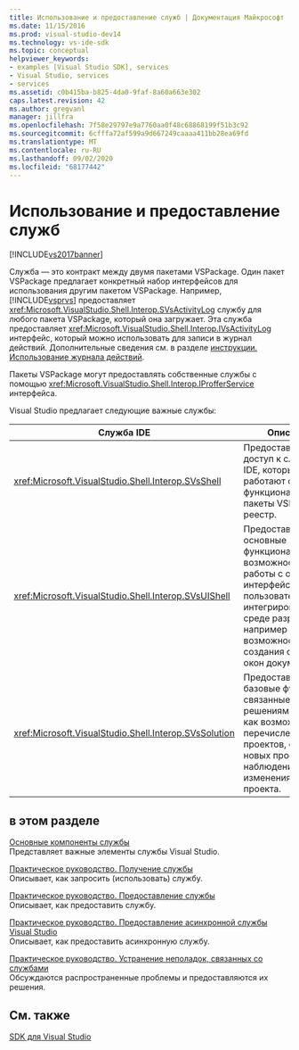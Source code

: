 ```yaml
---
title: Использование и предоставление служб | Документация Майкрософт
ms.date: 11/15/2016
ms.prod: visual-studio-dev14
ms.technology: vs-ide-sdk
ms.topic: conceptual
helpviewer_keywords:
- examples [Visual Studio SDK], services
- Visual Studio, services
- services
ms.assetid: c0b415ba-b825-4da0-9faf-8a60a663e302
caps.latest.revision: 42
ms.author: gregvanl
manager: jillfra
ms.openlocfilehash: 7f58e29797e9a7760aa0f48c68868199f51b3c92
ms.sourcegitcommit: 6cfffa72af599a9d667249caaaa411bb28ea69fd
ms.translationtype: MT
ms.contentlocale: ru-RU
ms.lasthandoff: 09/02/2020
ms.locfileid: "68177442"
---
```

# <a name="using-and-providing-services"></a>Использование и предоставление служб
[!INCLUDE[vs2017banner](../includes/vs2017banner.md)]

Служба — это контракт между двумя пакетами VSPackage. Один пакет VSPackage предлагает конкретный набор интерфейсов для использования другим пакетом VSPackage. Например, [!INCLUDE[vsprvs](../includes/vsprvs-md.md)] предоставляет <xref:Microsoft.VisualStudio.Shell.Interop.SVsActivityLog> службу для любого пакета VSPackage, который она загружает. Эта служба предоставляет <xref:Microsoft.VisualStudio.Shell.Interop.IVsActivityLog> интерфейс, который можно использовать для записи в журнал действий. Дополнительные сведения см. в разделе [инструкции. Использование журнала действий](../extensibility/how-to-use-the-activity-log.md).  
  
 Пакеты VSPackage могут предоставлять собственные службы с помощью <xref:Microsoft.VisualStudio.Shell.Interop.IProfferService> интерфейса.  
  
 Visual Studio предлагает следующие важные службы:  
  
|Служба IDE|Описание|  
|-----------------|-----------------|  
|<xref:Microsoft.VisualStudio.Shell.Interop.SVsShell>|Предоставляет доступ к службам IDE, которые работают с базовой функциональностью, пакеты VSPackage и реестр.|  
|<xref:Microsoft.VisualStudio.Shell.Interop.SVsUIShell>|Предоставляет основные функциональные возможности для работы с окнами и интерфейсом пользователя в интегрированной среде разработки, например возможность создания средств и окон документов.|  
|<xref:Microsoft.VisualStudio.Shell.Interop.SVsSolution>|Предоставляет базовые функции, связанные с решениями, такие как возможность перечисления проектов, создания новых проектов и наблюдения за изменениями проекта.|  
  
## <a name="in-this-section"></a>в этом разделе  
 [Основные компоненты службы](../extensibility/internals/service-essentials.md)  
 Представляет важные элементы службы Visual Studio.  
  
 [Практическое руководство. Получение службы](../extensibility/how-to-get-a-service.md)  
 Описывает, как запросить (использовать) службу.  
  
 [Практическое руководство. Предоставление службы](../extensibility/how-to-provide-a-service.md)  
 Описывает, как предоставить службу.  
  
 [Практическое руководство. Предоставление асинхронной службы Visual Studio](../extensibility/how-to-provide-an-asynchronous-visual-studio-service.md)  
 Описывает, как предоставить асинхронную службу.  
  
 [Практическое руководство. Устранение неполадок, связанных со службами](../extensibility/how-to-troubleshoot-services.md)  
 Обсуждаются распространенные проблемы и предоставляются их решения.  
  
## <a name="related-sections"></a>См. также  
 [SDK для Visual Studio](../extensibility/visual-studio-sdk.md)
